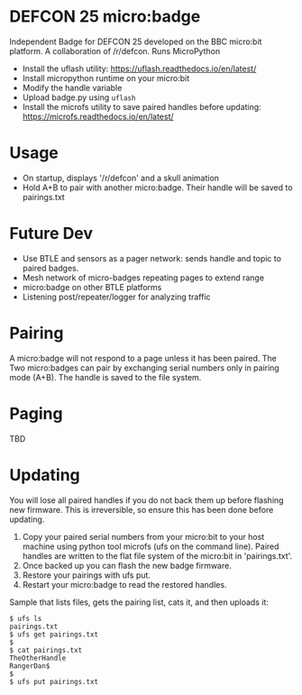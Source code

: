 # DEFCON 25 micro:badge
Independent Badge for DEFCON 25 developed on the BBC micro:bit platform.  A collaboration of /r/defcon.  Runs MicroPython

- Install the uflash utility: https://uflash.readthedocs.io/en/latest/
- Install micropython runtime on your micro:bit
- Modify the handle variable
- Upload badge.py using `uflash`
- Install the microfs utility to save paired handles before updating: https://microfs.readthedocs.io/en/latest/

# Usage

- On startup, displays '/r/defcon' and a skull animation
- Hold A+B to pair with another micro:badge.  Their handle will be saved to pairings.txt

# Future Dev

- Use BTLE and sensors as a pager network: sends handle and topic to paired badges.
- Mesh network of micro-badges repeating pages to extend range
- micro:badge on other BTLE platforms
- Listening post/repeater/logger for analyzing traffic

# Pairing

A micro:badge will not respond to a page unless it has been paired.  The Two micro:badges can pair by exchanging serial numbers only in pairing mode (A+B).  The handle is saved to the file system.

# Paging

TBD

# Updating

You will lose all paired handles if you do not back them up before flashing new firmware.  This is irreversible, so ensure this has been done before updating.

1. Copy your paired serial numbers from your micro:bit to your host machine using python tool microfs (ufs on the command line).  Paired handles are written to the flat file system of the micro:bit in 'pairings.txt'.  
2. Once backed up you can flash the new badge firmware.
3. Restore your pairings with ufs put.  
3. Restart your micro:badge to read the restored handles.

Sample that lists files, gets the pairing list, cats it, and then uploads it:
```
$ ufs ls
pairings.txt
$ ufs get pairings.txt
$
$ cat pairings.txt
TheOtherHandle
RangerDan$
$
$ ufs put pairings.txt
```
